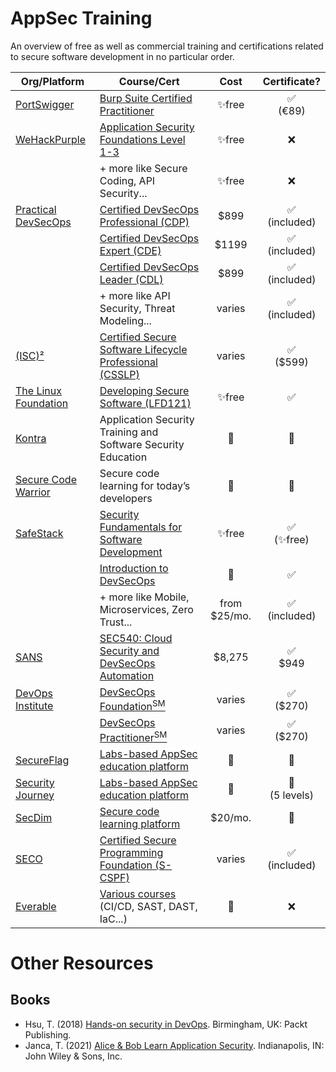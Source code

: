 # AppSec Training

An overview of free as well as commercial training and certifications related to secure software development in no particular order.

| Org/Platform|Course/Cert|Cost|Certificate?|
|---|---|:---:|:---:|
|[PortSwigger](https://portswigger.net/)|[Burp Suite Certified Practitioner](https://portswigger.net/web-security/certification)|✨free|✅<br />(€89)|
|[WeHackPurple](https://wehackpurple.com/)|[Application Security Foundations Level 1-3](https://community.wehackpurple.com)|✨free|❌|
||+ more like Secure Coding, API Security...|✨free|❌|
|[Practical DevSecOps](https://www.practical-devsecops.com/)|[Certified DevSecOps Professional (CDP)](https://www.practical-devsecops.com/certified-devsecops-professional/)|$899|✅<br />(included)|
||[Certified DevSecOps Expert (CDE)](https://www.practical-devsecops.com/certified-devsecops-expert/)|$1199|✅<br />(included)|
||[Certified DevSecOps Leader (CDL)](https://www.practical-devsecops.com/certified-devsecops-leader/)|$899|✅<br />(included)|
||+ more like API Security, Threat Modeling...|varies|✅<br />(included)|
|[(ISC)²](https://www.isc2.org/)|[Certified Secure Software Lifecycle Professional (CSSLP)](https://www.isc2.org/Certifications/CSSLP)|varies|✅<br />($599)|
|[The Linux Foundation](https://www.linuxfoundation.org/)|[Developing Secure Software (LFD121)](https://training.linuxfoundation.org/training/developing-secure-software-lfd121/)|✨free|✅|
|[Kontra](https://application.security/)|Application Security Training and Software Security Education|🤷|🤷|
|[Secure Code Warrior](https://www.securecodewarrior.com/)|Secure code learning for today’s developers|🤷|🤷|
|[SafeStack](https://safestack.io/)|[Security Fundamentals for Software Development](https://safestack.io/syllabus-security-fundamentals/)|✨free|✅<br />(✨free)|
||[Introduction to DevSecOps](https://safestack.io/syllabus-introduction-to-devsecops/)|🤷|✅|
||+ more like Mobile, Microservices, Zero Trust...|from $25/mo.|✅<br />(included)|
|[SANS](https://www.sans.org)|[SEC540: Cloud Security and DevSecOps Automation](https://www.sans.org/cyber-security-courses/cloud-security-devsecops-automation/)|$8,275|✅<br />$949|
|[DevOps Institute](https://www.devopsinstitute.com/)|[DevSecOps Foundation<sup>SM</sup>](https://www.devopsinstitute.com/certifications/devsecops-foundation/)|varies|✅<br />($270)|
||[DevSecOps Practitioner<sup>SM</sup>](https://www.devopsinstitute.com/certifications/devsecops-practitioner/)|varies|✅<br />($270)|
|[SecureFlag](https://www.secureflag.com/)|[Labs-based AppSec education platform](https://www.secureflag.com/platform)|🤷|🤷|
|[Security Journey](https://www.securityjourney.com)|[Labs-based AppSec education platform](https://www.securityjourney.com/appsec-training-library)|🤷|🤷<br />(5 levels)|
|[SecDim](https://secdim.com/)|[Secure code learning platform](https://secdim.com/learn/)|$20/mo.|🤷<br />|
|[SECO](https://www.seco-institute.org/)|[Certified Secure Programming Foundation (S-CSPF)](https://www.seco-institute.org/certifications/secure-software-track/foundation/)|varies|✅<br />(included)|
|[Everable](https://www.everable.com)|[Various courses](https://app.everable.com/courses) (CI/CD, SAST, DAST, IaC...)|🤷|❌|

# Other Resources
## Books
* Hsu, T. (2018) [Hands-on security in DevOps](https://www.packtpub.com/product/hands-on-security-in-devops/9781788995504). Birmingham, UK: Packt Publishing. 
* Janca, T. (2021) [Alice &amp; Bob Learn Application Security](https://www.wiley.com/en-us/Alice+and+Bob+Learn+Application+Security-p-9781119687405). Indianapolis, IN: John Wiley &amp; Sons, Inc.
